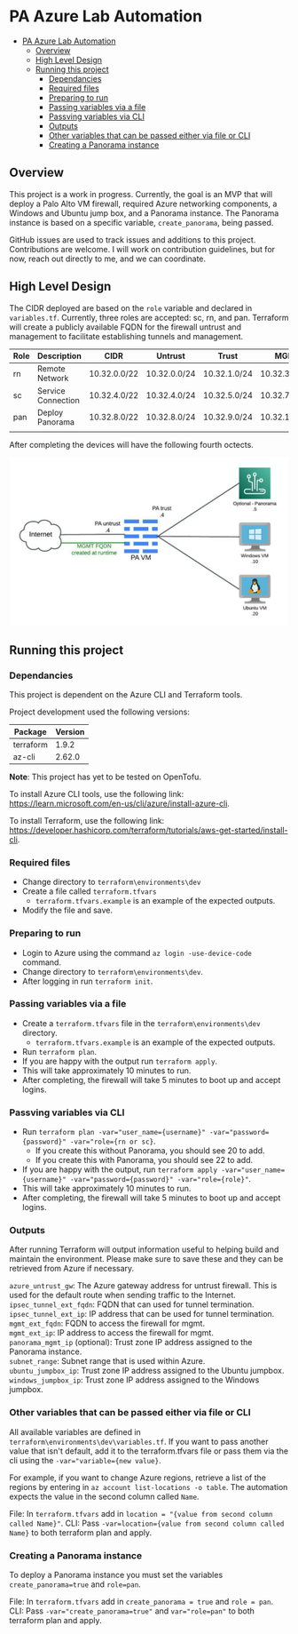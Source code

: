 # PA Azure Lab Automation

- [PA Azure Lab Automation](#pa-azure-lab-automation)
  - [Overview](#overview)
  - [High Level Design](#high-level-design)
  - [Running this project](#running-this-project)
    - [Dependancies](#dependancies)
    - [Required files](#required-files)
    - [Preparing to run](#preparing-to-run)
    - [Passing variables via a file](#passing-variables-via-a-file)
    - [Passving variables via CLI](#passving-variables-via-cli)
    - [Outputs](#outputs)
    - [Other variables that can be passed either via file or CLI](#other-variables-that-can-be-passed-either-via-file-or-cli)
    - [Creating a Panorama instance](#creating-a-panorama-instance)


## Overview

This project is a work in progress. Currently, the goal is an MVP that will deploy a Palo Alto VM firewall, required Azure networking components, a Windows and Ubuntu jump box, and a Panorama instance. The Panorama instance is based on a specific variable, `create_panorama`, being passed.

GitHub issues are used to track issues and additions to this project. Contributions are welcome. I will work on contribution guidelines, but for now, reach out directly to me, and we can coordinate.

## High Level Design

The CIDR deployed are based on the `role` variable and declared in `variables.tf`. Currently, three roles are accepted: sc, rn, and pan. Terraform will create a publicly available FQDN for the firewall untrust and management to facilitate establishing tunnels and management.

| Role | Description        | CIDR         | Untrust      | Trust        | MGMT          |
|------|--------------------|--------------|--------------|--------------|---------------|
| rn   | Remote Network     | 10.32.0.0/22 | 10.32.0.0/24 | 10.32.1.0/24 | 10.32.3.0/24  |
| sc   | Service Connection | 10.32.4.0/22 | 10.32.4.0/24 | 10.32.5.0/24 | 10.32.7.0/24  |
| pan  | Deploy Panorama    | 10.32.8.0/22 | 10.32.8.0/24 | 10.32.9.0/24 | 10.32.11.0/24 |
|      |                    |              |              |              |               |

After completing the devices will have the following fourth octects.

![high_level](images/high_level_design.jpeg)

## Running this project

### Dependancies

This project is dependent on the Azure CLI and Terraform tools.

Project development used the following versions:

| Package   | Version |
|-----------|---------|
| terraform | 1.9.2   |
| az-cli    | 2.62.0  |


**Note**: This project has yet to be tested on OpenTofu.

To install Azure CLI tools, use the following link: https://learn.microsoft.com/en-us/cli/azure/install-azure-cli.

To install Terraform, use the following link: https://developer.hashicorp.com/terraform/tutorials/aws-get-started/install-cli.

### Required files

* Change directory to `terraform\environments\dev`
* Create a file called `terraform.tfvars`
  * `terraform.tfvars.example` is an example of the expected outputs.
* Modify the file and save.

### Preparing to run
* Login to Azure using the command `az login -use-device-code` command.
* Change directory to `terraform\environments\dev`.
* After logging in run `terraform init`.

### Passing variables via a file
* Create a `terraform.tfvars` file in the `terraform\environments\dev` directory.
  * `terraform.tfvars.example` is an example of the expected outputs.
* Run `terraform plan`.
* If you are happy with the output run `terraform apply`.
* This will take approximately 10 minutes to run.
* After completing, the firewall will take 5 minutes to boot up and accept logins.

### Passving variables via CLI
* Run `terraform plan -var="user_name={username}" -var="password={password}" -var="role={rn or sc}`.
  * If you create this without Panorama, you should see 20 to add.
  * If you create this with Panorama, you should see 22 to add.
* If you are happy with the output, run `terraform apply -var="user_name={username}" -var="password={password}" -var="role={role}"`.
* This will take approximately 10 minutes to run.
* After completing, the firewall will take 5 minutes to boot up and accept logins.

### Outputs

After running Terraform will output information useful to helping build and maintain the environment. Please make sure to save these and they can be retrieved from Azure if necessary.

`azure_untrust_gw`: The Azure gateway address for untrust firewall. This is used for the default route when sending traffic to the Internet.\
`ipsec_tunnel_ext_fqdn`: FQDN that can used for tunnel termination.\
`ipsec_tunnel_ext_ip`: IP address that can be used for tunnel termination.\
`mgmt_ext_fqdn`: FQDN to access the firewall for mgmt.\
`mgmt_ext_ip`: IP address to access the firewall for mgmt.\
`panorama_mgmt_ip` (optional): Trust zone IP address assigned to the Panorama instance.\
`subnet_range`: Subnet range that is used within Azure.\
`ubuntu_jumpbox_ip`: Trust zone IP address assigned to the Ubuntu jumpbox.\
`windows_jumpbox_ip`: Trust zone IP address assigned to the Windows jumpbox.

### Other variables that can be passed either via file or CLI

All available variables are defined in `terraform\environments\dev\variables.tf`. If you want to pass another value that isn't default, add it to the terraform.tfvars file or pass them via the cli using the `-var="variable={new value}`.

For example, if you want to change Azure regions, retrieve a list of the regions by entering in `az account list-locations -o table`. The automation expects the value in the second column called `Name`.

File: In `terraform.tfvars` add in `location = "{value from second column called Name}"`.
CLI: Pass `-var=location={value from second column called Name}` to both terraform plan and apply.


### Creating a Panorama instance

To deploy a Panorama instance you must set the variables `create_panorama=true` and `role=pan`.

File: In `terraform.tfvars` add in `create_panorama = true` and `role = pan`.
CLI: Pass `-var="create_panorama=true"` and `var="role=pan"` to both terraform plan and apply.
